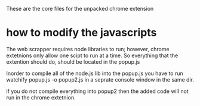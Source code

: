These are the core files for the unpacked chrome extension

# how to modify the javascripts
The web scrapper requires node libraries to run; however, chrome extetnions only allow one scipt to run at a time.
So everything that the extention should do, should be located in the popup.js

Inorder to compile all of the node.js lib into the popup.js you have to run  watchify popup.js -o popup2.js in a seprate console window in the same dir. 

if you do not compile everything into popup2 then the added code will not run in the chrome extetnion.

